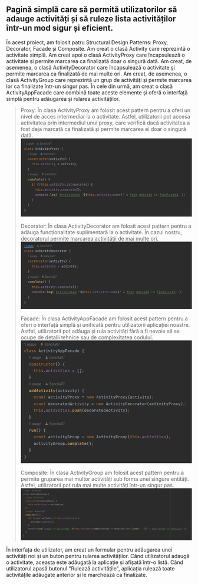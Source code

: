 ## Pagină simplă care să permită utilizatorilor să adauge activități și să ruleze lista activităților într-un mod sigur și eficient.

În acest proiect, am folosit patru Structural Design Patterns: Proxy, Decorator, Facade și Composite. Am creat o clasă Activity care reprezintă o activitate simplă. Am creat apoi o clasă ActivityProxy care încapsulează o activitate și permite marcarea ca finalizată doar o singură dată. Am creat, de asemenea, o clasă ActivityDecorator care încapsulează o activitate și permite marcarea ca finalizată de mai multe ori. Am creat, de asemenea, o clasă ActivityGroup care reprezintă un grup de activități și permite marcarea lor ca finalizate într-un singur pas. În cele din urmă, am creat o clasă ActivityAppFacade care combină toate aceste elemente și oferă o interfață simplă pentru adăugarea și rularea activităților.
>Proxy: În clasa ActivityProxy am folosit acest pattern pentru a oferi un nivel de acces intermediar la o activitate. Astfel, utilizatorii pot accesa activitatea prin intermediul unui proxy, care verifică dacă activitatea a fost deja marcată ca finalizată și permite marcarea ei doar o singură dată.
>![img.png](img.png)
> 
> Decorator: În clasa ActivityDecorator am folosit acest pattern pentru a adăuga funcționalitate suplimentară la o activitate. În cazul nostru, decoratorul permite marcarea activității de mai multe ori.
> ![img_1.png](img_1.png)
> 
> Facade: În clasa ActivityAppFacade am folosit acest pattern pentru a oferi o interfață simplă și unificată pentru utilizatorii aplicației noastre. Astfel, utilizatorii pot adăuga și rula activități fără a fi nevoie să se ocupe de detalii tehnice sau de complexitatea codului.
> ![img_2.png](img_2.png)
> 
> Composite: În clasa ActivityGroup am folosit acest pattern pentru a permite gruparea mai multor activități sub forma unei singure entități. Astfel, utilizatorii pot rula mai multe activități într-un singur pas.
> ![img_3.png](img_3.png)
> 
În interfața de utilizator, am creat un formular pentru adăugarea unei activități noi și un buton pentru rularea activităților. Când utilizatorul adaugă o activitate, aceasta este adăugată la aplicație și afișată într-o listă. Când utilizatorul apasă butonul "Rulează activitățile", aplicația rulează toate activitățile adăugate anterior și le marchează ca finalizate.
